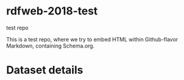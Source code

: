 # rdfweb-2018-test
test repo

This is a test repo, where we try to embed HTML within Github-flavor Markdown, containing Schema.org.

# Dataset details

<script type="application/ld+json">
{
  "@context":"http://schema.org/",
  "@type":"Dataset",
  "name":"NCDC Storm Events Database",
  "description":"Storm Data is provided by the National Weather Service (NWS) and contain statistics on...",
  "url":"https://catalog.data.gov/dataset/ncdc-storm-events-database",
  "sameAs":"https://gis.ncdc.noaa.gov/geoportal/catalog/search/resource/details.page?id=gov.noaa.ncdc:C00510",
  "keywords":[
     "ATMOSPHERE > ATMOSPHERIC PHENOMENA > CYCLONES",
     "ATMOSPHERE > ATMOSPHERIC PHENOMENA > DROUGHT",
     "ATMOSPHERE > ATMOSPHERIC PHENOMENA > FOG",
     "ATMOSPHERE > ATMOSPHERIC PHENOMENA > FREEZE"
  ],
  "creator":{
     "@type":"Organization",
     "url": "https://www.ncei.noaa.gov/",
     "name":"OC/NOAA/NESDIS/NCEI > National Centers for Environmental Information, NESDIS, NOAA, U.S. Department of Commerce",
     "contactPoint":{
        "@type":"ContactPoint",
        "contactType": "customer service",
        "telephone":"+1-828-271-4800",
        "email":"ncei.orders@noaa.gov"
     }
  },
  "includedInDataCatalog":{
     "@type":"DataCatalog",
     "name":"data.gov"
  },
  "distribution":[
     {
        "@type":"DataDownload",
        "encodingFormat":"CSV",
        "contentUrl":"http://www.ncdc.noaa.gov/stormevents/ftp.jsp"
     },
     {
        "@type":"DataDownload",
        "encodingFormat":"XML",
        "contentUrl":"http://gis.ncdc.noaa.gov/all-records/catalog/search/resource/details.page?id=gov.noaa.ncdc:C00510"
     }
  ],
  "temporalCoverage":"1950-01-01/2013-12-18",
  "spatialCoverage":{
     "@type":"Place",
     "geo":{
        "@type":"GeoShape",
        "box":"18.0 -65.0 72.0 172.0"
     }
  }
}
</script>

